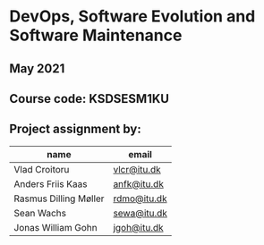 # DevOps, Software Evolution and Software Maintenance
## May 2021

## Course code: KSDSESM1KU

## Project assignment by:
| name | email |
| ----- | ----- | 
| Vlad Croitoru | vlcr@itu.dk |
| Anders Friis Kaas | anfk@itu.dk |
| Rasmus Dilling Møller | rdmo@itu.dk |
| Sean Wachs | sewa@itu.dk |
| Jonas William Gohn | jgoh@itu.dk |